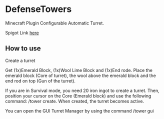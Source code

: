 # DefenseTowers
Minecraft Plugin Configurable Automatic Turret.

Spigot Link [here](https://www.spigotmc.org/resources/%E2%AD%90-defensetowers-%E2%AD%90automatic-turrets-plugin.90579/)

## How to use​

Create a turret

Get (1x)Emerald Block, (1x)Wool Lime Block and (1x)End rode.
Place the emerald block (Core of turret), the wool above the emerald block and the end rod on top (Gun of the turret).

If you are in Survival mode, you need 20 iron ingot to create a turret.
Then, position your cursor on the Core (Emerald block) and use the following command: /tower create.
When created, the turret becomes active.

You can open the GUI Turret Manager by using the command /tower gui

